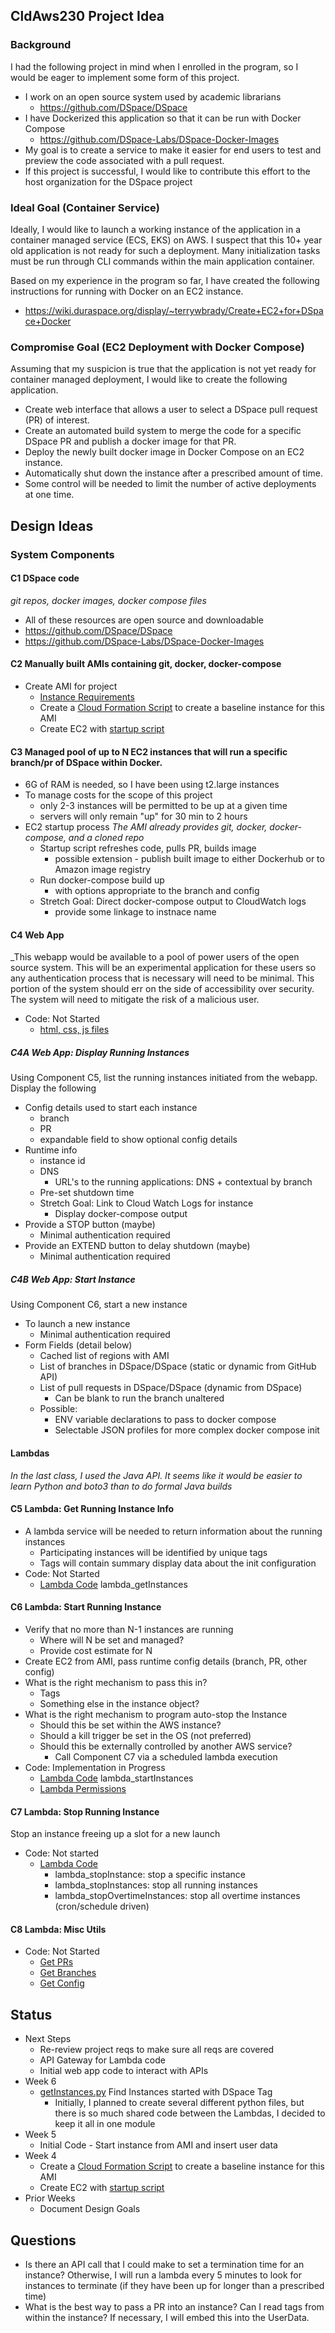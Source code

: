 ## CldAws230 Project Idea

### Background

I had the following project in mind when I enrolled in the program, so I would be eager to implement some form of this project.

- I work on an open source system used by academic librarians
  - https://github.com/DSpace/DSpace
- I have Dockerized this application so that it can be run with Docker Compose
  - https://github.com/DSpace-Labs/DSpace-Docker-Images
- My goal is to create a service to make it easier for end users to test and preview the code associated with a pull request.
- If this project is successful, I would like to contribute this effort to the host organization for the DSpace project

### Ideal Goal (Container Service)

Ideally, I would like to launch a working instance of the application in a container managed service (ECS, EKS) on AWS.
I suspect that this 10+ year old application is not ready for such a deployment.  Many initialization tasks must be run through CLI commands within the main application container.

Based on my experience in the program so far, I have created the following instructions for running with Docker on an EC2 instance.
- https://wiki.duraspace.org/display/~terrywbrady/Create+EC2+for+DSpace+Docker

### Compromise Goal (EC2 Deployment with Docker Compose)

Assuming that my suspicion is true that the application is not yet ready for container managed deployment, I would like to create the following application.
- Create web interface that allows a user to select a DSpace pull request (PR) of interest.
- Create an automated build system to merge the code for a specific DSpace PR and publish a docker image for that PR.
- Deploy the newly built docker image in Docker Compose on an EC2 instance.
- Automatically shut down the instance after a prescribed amount of time.
- Some control will be needed to limit the number of active deployments at one time.

## Design Ideas

### System Components

#### C1 DSpace code
_git repos, docker images, docker compose files_
- All of these resources are open source and downloadable
- https://github.com/DSpace/DSpace
- https://github.com/DSpace-Labs/DSpace-Docker-Images

#### C2 Manually built AMIs containing git, docker, docker-compose
- Create AMI for project
  - [Instance Requirements](https://wiki.duraspace.org/display/~terrywbrady/Create+EC2+for+DSpace+Docker)
  - Create a [Cloud Formation Script](bootstrap/ec2-cloudformation.json) to create a baseline instance for this AMI
  - Create EC2 with [startup script](bootstrap/startup.sh)

#### C3 Managed pool of up to N EC2 instances that will run a specific branch/pr of DSpace within Docker.
- 6G of RAM is needed, so I have been using t2.large instances
- To manage costs for the scope of this project
  - only 2-3 instances will be permitted to be up at a given time
  - servers will only remain "up" for 30 min to 2 hours
- EC2 startup process
_The AMI already provides git, docker, docker-compose, and a cloned repo_
  - Startup script refreshes code, pulls PR, builds image
    - possible extension - publish built image to either Dockerhub or to Amazon image registry
  - Run docker-compose build up
    - with options appropriate to the branch and config
  - Stretch Goal: Direct docker-compose output to CloudWatch logs
    - provide some linkage to instnace name

#### C4 Web App
_This webapp would be available to a pool of power users of the open source system. This will be an experimental application for these users so any authentication process that is necessary will need to be minimal. This portion of the system should err on the side of accessibility over security.  The system will need to mitigate the risk of a malicious user.

- Code: Not Started
  - [html, css, js files](web)

##### C4A Web App: Display Running Instances
Using Component C5, list the running instances initiated from the webapp.  Display the following
- Config details used to start each instance
  - branch
  - PR
  - expandable field to show optional config details
- Runtime info
  - instance id
  - DNS
    - URL's to the running applications: DNS + contextual by branch
  - Pre-set shutdown time
  - Stretch Goal: Link to Cloud Watch Logs for instance
    - Display docker-compose output
- Provide a STOP button (maybe)
  - Minimal authentication required
- Provide an EXTEND button to delay shutdown (maybe)
  - Minimal authentication required

##### C4B Web App: Start Instance
Using Component C6, start a new instance
- To launch a new instance
  - Minimal authentication required
- Form Fields (detail below)
  - Cached list of regions with AMI
  - List of branches in DSpace/DSpace (static or dynamic from GitHub API)
  - List of pull requests in DSpace/DSpace (dynamic from DSpace)
    - Can be blank to run the branch unaltered    
  - Possible:
    - ENV variable declarations to pass to docker compose
    - Selectable JSON profiles for more complex docker compose init

#### Lambdas
_In the last class, I used the Java API.  It seems like it would be easier to learn Python and boto3 than to do formal Java builds_

#### C5 Lambda: Get Running Instance Info
- A lambda service will be needed to return information about the running instances
  - Participating instances will be identified by unique tags
  - Tags will contain summary display data about the init configuration
- Code: Not Started
  - [Lambda Code](lambda/getInstances.py) lambda_getInstances


#### C6 Lambda: Start Running Instance
- Verify that no more than N-1 instances are running
  - Where will N be set and managed?
  - Provide cost estimate for N
- Create EC2 from AMI, pass runtime config details (branch, PR, other config)
- What is the right mechanism to pass this in?
  - Tags
  - Something else in the instance object?
- What is the right mechanism to program auto-stop the Instance
  - Should this be set within the AWS instance?
  - Should a kill trigger be set in the OS (not preferred)
  - Should this be externally controlled by another AWS service?
    - Call Component C7 via a scheduled lambda execution
- Code: Implementation in Progress
  - [Lambda Code](getInstances.py) lambda_startInstances
  - [Lambda Permissions](lambda/lambdaPerms.json)

#### C7 Lambda: Stop Running Instance
Stop an instance freeing up a slot for a new launch

- Code: Not started
  - [Lambda Code](getInstances.py) 
    - lambda_stopInstance: stop a specific instance
    - lambda_stopInstances: stop all running instances
    - lambda_stopOvertimeInstances: stop all overtime instances (cron/schedule driven)

#### C8 Lambda: Misc Utils
- Code: Not Started
  - [Get PRs](lambda/getPRs.py)
  - [Get Branches](lambda/getBranches.py)
  - [Get Config](lambda/getConfig.py)


## Status
- Next Steps
  - Re-review project reqs to make sure all reqs are covered
  - API Gateway for Lambda code
  - Initial web app code to interact with APIs
- Week 6
  - [getInstances.py](lambda/getInstances.py) Find Instances started with DSpace Tag
    - Initially, I planned to create several different python files, but there is so much shared code between the Lambdas, I decided to keep it all in one module 
- Week 5
  - Initial Code - Start instance from AMI and insert user data
- Week 4
  - Create a [Cloud Formation Script](bootstrap/ec2-cloudformation.json) to create a baseline instance for this AMI
  - Create EC2 with [startup script](bootstrap/startup.sh)
- Prior Weeks
  - Document Design Goals
  
## Questions
- Is there an API call that I could make to set a termination time for an instance?  Otherwise, I will run a lambda every 5 minutes to look for instances to terminate (if they have been up for longer than a prescribed time)
- What is the best way to pass a PR into an instance?  Can I read tags from within the instance?  If necessary, I will embed this into the UserData.
